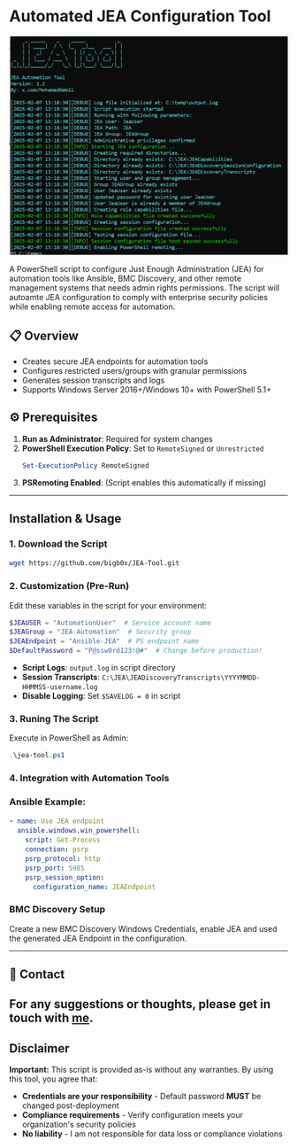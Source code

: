 # Automated JEA Configuration Tool

![Banner](JEA-TOOL.png)

A PowerShell script to configure Just Enough Administration (JEA) for automation tools like Ansible, BMC Discovery, and other remote management systems that needs admin rights permissions. The script will autoamte JEA configuration to comply with enterprise security policies while enabling remote access for automation.

## 📋 Overview
- Creates secure JEA endpoints for automation tools
- Configures restricted users/groups with granular permissions
- Generates session transcripts and logs
- Supports Windows Server 2016+/Windows 10+ with PowerShell 5.1+

## ⚙️ Prerequisites
1. **Run as Administrator**: Required for system changes
2. **PowerShell Execution Policy**: Set to `RemoteSigned` or `Unrestricted`
   ```powershell
   Set-ExecutionPolicy RemoteSigned
   ```
3. **PSRemoting Enabled**: (Script enables this automatically if missing)

---

## Installation & Usage

### 1. Download the Script
```bash
wget https://github.com/bigb0x/JEA-Tool.git
```

### 2. Customization (Pre-Run)
Edit these variables in the script for your environment:
```powershell
$JEAUSER = "AutomationUser"  # Service account name
$JEAGroup = "JEA-Automation"  # Security group
$JEAEndpoint = "Ansible-JEA"  # PS endpoint name
$DefaultPassword = "P@ssw0rd123!@#"  # Change before production!
```
- **Script Logs**: `output.log` in script directory
- **Session Transcripts**: `C:\JEA\JEADiscoveryTranscripts\YYYYMMDD-HHMMSS-username.log`
- **Disable Logging**: Set `$SAVELOG = 0` in script

### 3. Runing The Script
Execute in PowerShell as Admin:
```powershell
.\jea-tool.ps1
```

### 4. Integration with Automation Tools

### Ansible Example:
```yaml
- name: Use JEA endpoint
  ansible.windows.win_powershell:
    script: Get-Process
    connection: psrp
    psrp_protocol: http
    psrp_port: 5985
    psrp_session_option:
      configuration_name: JEAEndpoint
```

### BMC Discovery Setup
Create a new BMC Discovery Windows Credentials, enable JEA and used the generated JEA Endpoint in the configuration.

---


## 💬 Contact

For any suggestions or thoughts, please get in touch with [me](https://x.com/MohamedNab1l).
---


##  Disclaimer
**Important:** This script is provided as-is without any warranties. By using this tool, you agree that:
- **Credentials are your responsibility** - Default password **MUST** be changed post-deployment
- **Compliance requirements** - Verify configuration meets your organization's security policies
- **No liability** - I am not responsible for data loss or compliance violations

